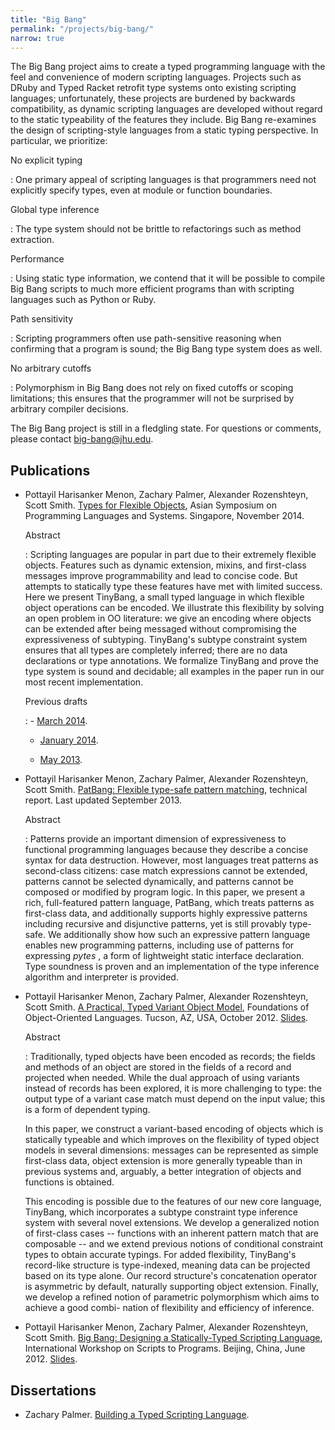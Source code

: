 ```yaml
---
title: "Big Bang"
permalink: "/projects/big-bang/"
narrow: true
---
```


The Big Bang project aims to create a typed programming language with the feel
and convenience of modern scripting languages. Projects such as DRuby and Typed
Racket retrofit type systems onto existing scripting languages; unfortunately,
these projects are burdened by backwards compatibility, as dynamic scripting
languages are developed without regard to the static typeability of the features
they include. Big Bang re-examines the design of scripting-style languages from
a static typing perspective. In particular, we prioritize:

No explicit typing

: One primary appeal of scripting languages is that programmers need not
  explicitly specify types, even at module or function boundaries.

Global type inference

: The type system should not be brittle to refactorings such as method
  extraction.

Performance

: Using static type information, we contend that it will be possible to compile
  Big Bang scripts to much more efficient programs than with scripting languages
  such as Python or Ruby.

Path sensitivity

: Scripting programmers often use path-sensitive reasoning when confirming that
  a program is sound; the Big Bang type system does as well.

No arbitrary cutoffs

: Polymorphism in Big Bang does not rely on fixed cutoffs or scoping limitations;
  this ensures that the programmer will not be surprised by arbitrary compiler
  decisions.


The Big Bang project is still in a fledgling state. For questions or comments,
please contact <big-bang@jhu.edu>.

Publications
------------

- Pottayil Harisanker Menon, Zachary Palmer, Alexander Rozenshteyn, Scott
  Smith. [Types for Flexible Objects](/projects/big-bang/papers/types-for-flexible-objects.pdf),
  Asian Symposium on Programming Languages and Systems. Singapore, November
  2014.

  Abstract

  : Scripting languages are popular in part due to their extremely flexible
    objects. Features such as dynamic extension, mixins, and first-class
    messages improve programmability and lead to concise code. But attempts to
    statically type these features have met with limited success. Here we
    present TinyBang, a small typed language in which flexible object operations
    can be encoded. We illustrate this flexibility by solving an open problem in
    OO literature: we give an encoding where objects can be extended after being
    messaged without compromising the expressiveness of subtyping. TinyBang's
    subtype constraint system ensures that all types are completely inferred;
    there are no data declarations or type annotations. We formalize TinyBang
    and prove the type system is sound and decidable; all examples in the paper
    run in our most recent implementation.

  Previous drafts

  : - [March 2014](/projects/big-bang/papers/types-for-flexible-objects-2014-03-25.pdf).

    - [January 2014](/projects/big-bang/papers/types-for-flexible-objects-2014-01-13.pdf).

    - [May 2013](/projects/big-bang/papers/types-for-flexible-objects-2013-05.pdf).

- Pottayil Harisanker Menon, Zachary Palmer, Alexander Rozenshteyn, Scott
  Smith. [PatBang: Flexible type-safe pattern matching](/projects/big-bang/papers/pat-bang.pdf),
  technical report. Last updated September 2013.

  Abstract

  : Patterns provide an important dimension of expressiveness to functional
    programming languages because they describe a concise syntax for data
    destruction. However, most languages treat patterns as second-class
    citizens: case match expressions cannot be extended, patterns cannot be
    selected dynamically, and patterns cannot be composed or modified by program
    logic. In this paper, we present a rich, full-featured pattern language,
    PatBang, which treats patterns as first-class data, and additionally
    supports highly expressive patterns including recursive and disjunctive
    patterns, yet is still provably type-safe. We additionally show how such an
    expressive pattern language enables new programming patterns, including use
    of patterns for expressing _pytes_ , a form of lightweight static interface
    declaration. Type soundness is proven and an implementation of the type
    inference algorithm and interpreter is provided.

- Pottayil Harisanker Menon, Zachary Palmer, Alexander Rozenshteyn, Scott
  Smith. [A Practical, Typed Variant Object Model](/projects/big-bang/papers/a-pratical-type-variant-object-model.pdf),
  Foundations of Object-Oriented Languages. Tucson, AZ, USA,
  October 2012. [Slides](/projects/big-bang/slides/a-pratical-type-variant-object-model-slides.pdf).

  Abstract

  : Traditionally, typed objects have been encoded as records; the fields and
    methods of an object are stored in the fields of a record and projected when
    needed. While the dual approach of using variants instead of records has
    been explored, it is more challenging to type: the output type of a variant
    case match must depend on the input value; this is a form of dependent
    typing.

    In this paper, we construct a variant-based encoding of objects which is
    statically typeable and which improves on the flexibility of typed object
    models in several dimensions: messages can be represented as simple
    first-class data, object extension is more generally typeable than in
    previous systems and, arguably, a better integration of objects and
    functions is obtained.

    This encoding is possible due to the features of our new core language,
    TinyBang, which incorporates a subtype constraint type inference system with
    several novel extensions. We develop a generalized notion of first-class
    cases -- functions with an inherent pattern match that are composable -- and
    we extend previous notions of conditional constraint types to obtain
    accurate typings. For added flexibility, TinyBang's record-like structure is
    type-indexed, meaning data can be projected based on its type alone. Our
    record structure's concatenation operator is asymmetric by default,
    naturally supporting object extension. Finally, we develop a refined notion
    of parametric polymorphism which aims to achieve a good combi- nation of
    flexibility and efficiency of inference.

- Pottayil Harisanker Menon, Zachary Palmer, Alexander Rozenshteyn, Scott
  Smith. [Big Bang: Designing a Statically-Typed Scripting Language](/projects/big-bang/papers/big-bang.pdf),
  International Workshop on Scripts to Programs. Beijing, China,
  June 2012. [Slides](/projects/big-bang/slides/big-bang-slides.pdf).

Dissertations
-------------

- Zachary
  Palmer. [Building a Typed Scripting Language](/projects/big-bang/dissertations/building-a-typed-scripting-language.pdf).
